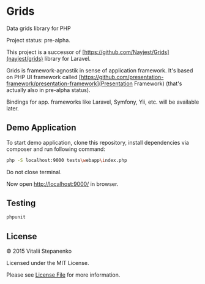 # Grids

Data grids library for PHP

Project status: pre-alpha.

This project is a successor of [https://github.com/Nayjest/Grids](nayjest/grids) library for Laravel.

Grids is framework-agnostik in sense of application framework.
It's based on PHP UI framework called [https://github.com/presentation-framework/presentation-framework](Presentation Framework) (that's actually also in pre-alpha status).

Bindings for app. frameworks like Laravel, Symfony, Yii, etc. will be available later.

## Demo Application

To start demo application, clone this repository, install dependencies via composer and run following command: 

```bash
php -S localhost:9000 tests\webapp\index.php
```
Do not close terminal.

Now open [http://localhost:9000/](http://localhost:9000/) in browser.

## Testing

```bash
phpunit
```
## License

© 2015 Vitalii Stepanenko

Licensed under the MIT License.

Please see [License File](LICENSE) for more information.